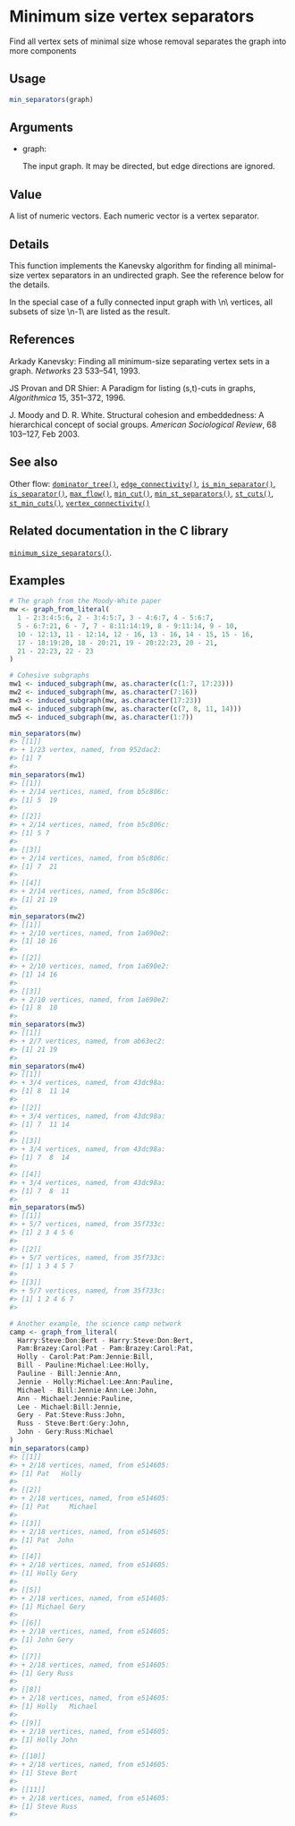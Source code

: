 # Minimum size vertex separators

Find all vertex sets of minimal size whose removal separates the graph
into more components

## Usage

``` r
min_separators(graph)
```

## Arguments

- graph:

  The input graph. It may be directed, but edge directions are ignored.

## Value

A list of numeric vectors. Each numeric vector is a vertex separator.

## Details

This function implements the Kanevsky algorithm for finding all
minimal-size vertex separators in an undirected graph. See the reference
below for the details.

In the special case of a fully connected input graph with \\n\\
vertices, all subsets of size \\n-1\\ are listed as the result.

## References

Arkady Kanevsky: Finding all minimum-size separating vertex sets in a
graph. *Networks* 23 533–541, 1993.

JS Provan and DR Shier: A Paradigm for listing (s,t)-cuts in graphs,
*Algorithmica* 15, 351–372, 1996.

J. Moody and D. R. White. Structural cohesion and embeddedness: A
hierarchical concept of social groups. *American Sociological Review*,
68 103–127, Feb 2003.

## See also

Other flow:
[`dominator_tree()`](https://r.igraph.org/reference/dominator_tree.md),
[`edge_connectivity()`](https://r.igraph.org/reference/edge_connectivity.md),
[`is_min_separator()`](https://r.igraph.org/reference/is_min_separator.md),
[`is_separator()`](https://r.igraph.org/reference/is_separator.md),
[`max_flow()`](https://r.igraph.org/reference/max_flow.md),
[`min_cut()`](https://r.igraph.org/reference/min_cut.md),
[`min_st_separators()`](https://r.igraph.org/reference/min_st_separators.md),
[`st_cuts()`](https://r.igraph.org/reference/st_cuts.md),
[`st_min_cuts()`](https://r.igraph.org/reference/st_min_cuts.md),
[`vertex_connectivity()`](https://r.igraph.org/reference/vertex_connectivity.md)

## Related documentation in the C library

[`minimum_size_separators()`](https://igraph.org/c/html/latest/igraph-Separators.html#igraph_minimum_size_separators).

## Examples

``` r
# The graph from the Moody-White paper
mw <- graph_from_literal(
  1 - 2:3:4:5:6, 2 - 3:4:5:7, 3 - 4:6:7, 4 - 5:6:7,
  5 - 6:7:21, 6 - 7, 7 - 8:11:14:19, 8 - 9:11:14, 9 - 10,
  10 - 12:13, 11 - 12:14, 12 - 16, 13 - 16, 14 - 15, 15 - 16,
  17 - 18:19:20, 18 - 20:21, 19 - 20:22:23, 20 - 21,
  21 - 22:23, 22 - 23
)

# Cohesive subgraphs
mw1 <- induced_subgraph(mw, as.character(c(1:7, 17:23)))
mw2 <- induced_subgraph(mw, as.character(7:16))
mw3 <- induced_subgraph(mw, as.character(17:23))
mw4 <- induced_subgraph(mw, as.character(c(7, 8, 11, 14)))
mw5 <- induced_subgraph(mw, as.character(1:7))

min_separators(mw)
#> [[1]]
#> + 1/23 vertex, named, from 952dac2:
#> [1] 7
#> 
min_separators(mw1)
#> [[1]]
#> + 2/14 vertices, named, from b5c806c:
#> [1] 5  19
#> 
#> [[2]]
#> + 2/14 vertices, named, from b5c806c:
#> [1] 5 7
#> 
#> [[3]]
#> + 2/14 vertices, named, from b5c806c:
#> [1] 7  21
#> 
#> [[4]]
#> + 2/14 vertices, named, from b5c806c:
#> [1] 21 19
#> 
min_separators(mw2)
#> [[1]]
#> + 2/10 vertices, named, from 1a690e2:
#> [1] 10 16
#> 
#> [[2]]
#> + 2/10 vertices, named, from 1a690e2:
#> [1] 14 16
#> 
#> [[3]]
#> + 2/10 vertices, named, from 1a690e2:
#> [1] 8  10
#> 
min_separators(mw3)
#> [[1]]
#> + 2/7 vertices, named, from ab63ec2:
#> [1] 21 19
#> 
min_separators(mw4)
#> [[1]]
#> + 3/4 vertices, named, from 43dc98a:
#> [1] 8  11 14
#> 
#> [[2]]
#> + 3/4 vertices, named, from 43dc98a:
#> [1] 7  11 14
#> 
#> [[3]]
#> + 3/4 vertices, named, from 43dc98a:
#> [1] 7  8  14
#> 
#> [[4]]
#> + 3/4 vertices, named, from 43dc98a:
#> [1] 7  8  11
#> 
min_separators(mw5)
#> [[1]]
#> + 5/7 vertices, named, from 35f733c:
#> [1] 2 3 4 5 6
#> 
#> [[2]]
#> + 5/7 vertices, named, from 35f733c:
#> [1] 1 3 4 5 7
#> 
#> [[3]]
#> + 5/7 vertices, named, from 35f733c:
#> [1] 1 2 4 6 7
#> 

# Another example, the science camp network
camp <- graph_from_literal(
  Harry:Steve:Don:Bert - Harry:Steve:Don:Bert,
  Pam:Brazey:Carol:Pat - Pam:Brazey:Carol:Pat,
  Holly - Carol:Pat:Pam:Jennie:Bill,
  Bill - Pauline:Michael:Lee:Holly,
  Pauline - Bill:Jennie:Ann,
  Jennie - Holly:Michael:Lee:Ann:Pauline,
  Michael - Bill:Jennie:Ann:Lee:John,
  Ann - Michael:Jennie:Pauline,
  Lee - Michael:Bill:Jennie,
  Gery - Pat:Steve:Russ:John,
  Russ - Steve:Bert:Gery:John,
  John - Gery:Russ:Michael
)
min_separators(camp)
#> [[1]]
#> + 2/18 vertices, named, from e514605:
#> [1] Pat   Holly
#> 
#> [[2]]
#> + 2/18 vertices, named, from e514605:
#> [1] Pat     Michael
#> 
#> [[3]]
#> + 2/18 vertices, named, from e514605:
#> [1] Pat  John
#> 
#> [[4]]
#> + 2/18 vertices, named, from e514605:
#> [1] Holly Gery 
#> 
#> [[5]]
#> + 2/18 vertices, named, from e514605:
#> [1] Michael Gery   
#> 
#> [[6]]
#> + 2/18 vertices, named, from e514605:
#> [1] John Gery
#> 
#> [[7]]
#> + 2/18 vertices, named, from e514605:
#> [1] Gery Russ
#> 
#> [[8]]
#> + 2/18 vertices, named, from e514605:
#> [1] Holly   Michael
#> 
#> [[9]]
#> + 2/18 vertices, named, from e514605:
#> [1] Holly John 
#> 
#> [[10]]
#> + 2/18 vertices, named, from e514605:
#> [1] Steve Bert 
#> 
#> [[11]]
#> + 2/18 vertices, named, from e514605:
#> [1] Steve Russ 
#> 
```
